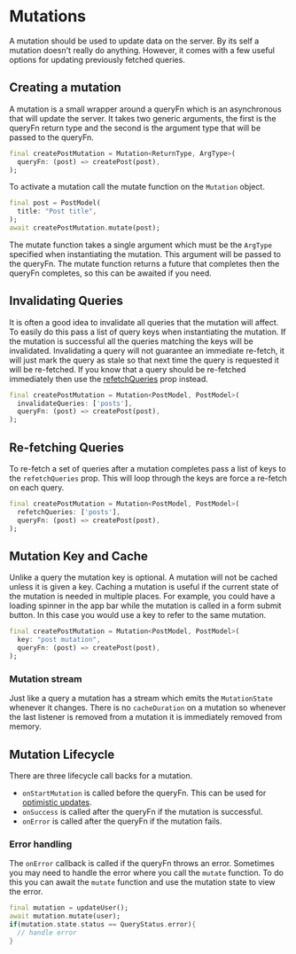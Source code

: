# Mutations

A mutation should be used to update data on the server. By its self a mutation doesn't really do anything. However, it
comes with a few useful options for updating previously fetched queries. 

## Creating a mutation

A mutation is a small wrapper around a queryFn which is an asynchronous that will update the server. It takes two generic 
arguments, the first is the queryFn return type and the second is the argument type that will be passed to the queryFn.

```dart
final createPostMutation = Mutation<ReturnType, ArgType>(
  queryFn: (post) => createPost(post),
);
```
To activate a mutation call the mutate function on the `Mutation` object.
```dart
final post = PostModel(
  title: "Post title",
);
await createPostMutation.mutate(post);
```
The mutate function takes a single argument which must be the `ArgType` specified when instantiating the mutation. This 
argument will be passed to the queryFn. The mutate function returns a future that completes then the queryFn completes,
so this can be awaited if you need.


## Invalidating Queries
It is often a good idea to invalidate all queries that the mutation will affect. To easily do this pass a list of query
keys when instantiating the mutation. If the mutation is successful all the queries matching the keys will be invalidated.
Invalidating a query will not guarantee an immediate re-fetch, it will just mark the query as stale so that next time 
the query is requested it will be re-fetched. If you know that a query should be re-fetched immediately then use the 
[refetchQueries](#re-fetching-queries) prop instead.  

```dart
final createPostMutation = Mutation<PostModel, PostModel>(
  invalidateQueries: ['posts'],
  queryFn: (post) => createPost(post),
);
```

## Re-fetching Queries
To re-fetch a set of queries after a mutation completes pass a list of keys to the `refetchQueries` prop. This will loop
through the keys are force a re-fetch on each query.

```dart
final createPostMutation = Mutation<PostModel, PostModel>(
  refetchQueries: ['posts'],
  queryFn: (post) => createPost(post),
);
```

## Mutation Key and Cache

Unlike a query the mutation key is optional. A mutation will not be cached unless it is given a key. Caching a mutation
is useful if the current state of the mutation is needed in multiple places. For example, you could have a loading spinner
in the app bar while the mutation is called in a form submit button. In this case you would use a key to refer to the 
same mutation.

```dart
final createPostMutation = Mutation<PostModel, PostModel>(
  key: "post mutation",
  queryFn: (post) => createPost(post),
);
```

### Mutation stream
Just like a query a mutation has a stream which emits the `MutationState` whenever it changes. There is no `cacheDuration`
on a mutation so whenever the last listener is removed from a mutation it is immediately removed from memory.

## Mutation Lifecycle
There are three lifecycle call backs for a mutation. 
- `onStartMutation`  is called before the queryFn. This can be used for [optimistic updates](/docs/guides/optimistic-updates).
- `onSuccess` is called after the queryFn if the mutation is successful.
- `onError` is called after the queryFn if the mutation fails.

### Error handling
The `onError` callback is called if the queryFn throws an error. Sometimes you may need to handle the error where you 
call the `mutate` function. To do this you can await the `mutate` function and use the mutation state to view the error.
```dart
final mutation = updateUser();
await mutation.mutate(user);
if(mutation.state.status == QueryStatus.error){
  // handle error
}
```
